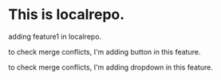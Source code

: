 # This is localrepo.
<p>adding feature1 in localrepo.</P>
<p>to check merge conflicts, I'm adding button in this feature.</p>
<p>to check merge conflicts, I'm adding dropdown in this feature.</p>
